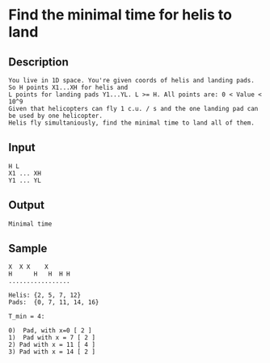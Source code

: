 # Find the minimal time for helis to land

## Description

    You live in 1D space. You're given coords of helis and landing pads. So H points X1...XH for helis and
    L points for landing pads Y1...YL. L >= H. All points are: 0 < Value < 10^9
    Given that helicopters can fly 1 c.u. / s and the one landing pad can be used by one helicopter. 
    Helis fly simultaniously, find the minimal time to land all of them.

## Input

    H L
    X1 ... XH
    Y1 ... YL

## Output

    Minimal time

## Sample

    X  X X    X
    H      H   H  H H
    .................

    Helis: {2, 5, 7, 12}
    Pads:  {0, 7, 11, 14, 16}

    T_min = 4:
    
    0)  Pad, with x=0 [ 2 ]
    1)  Pad with x = 7 [ 2 ]
    2) Pad with x = 11 [ 4 ]
    3) Pad with x = 14 [ 2 ]
    